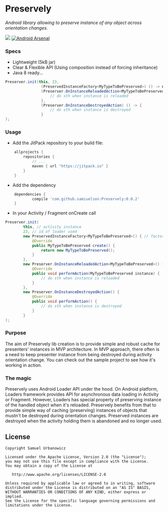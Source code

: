 # Preservely
_Android library allowing to preserve instance of any object across orientation changes._

[![](https://jitpack.io/v/samiuelson/Preservely.svg)](https://jitpack.io/#samiuelson/Preservely)
[![Android Arsenal](https://img.shields.io/badge/Android%20Arsenal-Preservely-green.svg?style=true)](https://android-arsenal.com/details/1/4311)


### Specs
* Lightweight (5kB jar)
* Clear & Flexible API (Using composition instead of forcing inheritance)
* Java 8 ready...
```java
Preserver.init(this, 23,
                (PreservedInstanceFactory<MyTypeToBePreserved>) () -> new MyTypeToBePreserved(),
                (Preserver.OnInstanceReloadedAction<MyTypeToBePreserved>) instance -> {
                    // do sth when instance is reloaded
                },
                (Preserver.OnInstanceDestroyedAction) () -> {
                    // do sth when instance is destroyed
                }
);
```
### Usage
* Add the JitPack repository to your build file:
```gradle
	allprojects {
		repositories {
			// ...
			maven { url "https://jitpack.io" }
		}
	}
```

* Add the dependency
```gradle
	dependencies {
	        compile 'com.github.samiuelson:Preservely:0.0.2'
	}
```
* In your Activity / Fragment onCreate call 
```java
Preserver.init(
		this, // activity instance
		23, // id of loader used
		new PreservedInstanceFactory<MyTypeToBePreserved>() { // factory for the instance that should be preserved
		    @Override
		    public MyTypeToBePreserved create() {
		        return new MyTypeToBePreserved();
		    }
		},
		new Preserver.OnInstanceReloadedAction<MyTypeToBePreserved>() {
		    @Override
		    public void performAction(MyTypeToBePreserved instance) {
		        // do sth when instance is reloaded
		    }
		},
		new Preserver.OnInstanceDestroyedAction() {
		    @Override
		    public void performAction() {
		        // do sth when instance is destroyed
		    }
		}
);
```
### Purpose
The aim of Preservely lib creation is to provide simple and robust cache for presenters' instances in MVP architecture. In MVP approach, there often is a need to keep presenter instance from being destroyed during activity orientation change. You can check out the sample project to see how it's working in action.

### The magic
Preservely uses Android Loader API under the hood. On Android platform, Loaders framework provides API for asynchronous data loading in Activity or Fragment. However, Loaders has special property of preserving instance of the handled object when it's reloaded. Preservely benefits from that to provide simple way of caching (preserving) instances of objects that mustn't be destroyed during orientation changes. Preserved instances are destroyed when the activity holding them is  abandoned and no longer used.

## License
    Copyright Samuel Urbanowicz   
    
    Licensed under the Apache License, Version 2.0 (the "License");
    you may not use this file except in compliance with the License.
    You may obtain a copy of the License at
    
       http://www.apache.org/licenses/LICENSE-2.0
    
    Unless required by applicable law or agreed to in writing, software
    distributed under the License is distributed on an "AS IS" BASIS,
    WITHOUT WARRANTIES OR CONDITIONS OF ANY KIND, either express or implied.
    See the License for the specific language governing permissions and
    limitations under the License.

